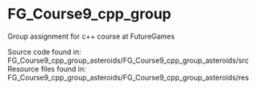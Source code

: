 # FG_Course9_cpp_group

Group assignment for c++ course at FutureGames

Source code found in: FG_Course9_cpp_group_asteroids/FG_Course9_cpp_group_asteroids/src
Resource files found in: FG_Course9_cpp_group_asteroids/FG_Course9_cpp_group_asteroids/res
